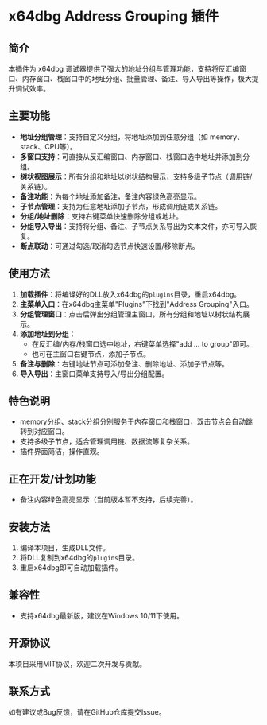 # x64dbg Address Grouping 插件

## 简介

本插件为 x64dbg 调试器提供了强大的地址分组与管理功能，支持将反汇编窗口、内存窗口、栈窗口中的地址分组、批量管理、备注、导入导出等操作，极大提升调试效率。

## 主要功能

- **地址分组管理**：支持自定义分组，将地址添加到任意分组（如 memory、stack、CPU等）。
- **多窗口支持**：可直接从反汇编窗口、内存窗口、栈窗口选中地址并添加到分组。
- **树状视图展示**：所有分组和地址以树状结构展示，支持多级子节点（调用链/关系链）。
- **备注功能**：为每个地址添加备注，备注内容绿色高亮显示。
- **子节点管理**：支持为任意地址添加子节点，形成调用链或关系链。
- **分组/地址删除**：支持右键菜单快速删除分组或地址。
- **分组导入导出**：支持将分组、备注、子节点关系导出为文本文件，亦可导入恢复。
- **断点联动**：可通过勾选/取消勾选节点快速设置/移除断点。

## 使用方法

1. **加载插件**：将编译好的DLL放入x64dbg的`plugins`目录，重启x64dbg。
2. **主菜单入口**：在x64dbg主菜单"Plugins"下找到"Address Grouping"入口。
3. **分组管理窗口**：点击后弹出分组管理主窗口，所有分组和地址以树状结构展示。
4. **添加地址到分组**：
   - 在反汇编/内存/栈窗口选中地址，右键菜单选择"add ... to group"即可。
   - 也可在主窗口右键节点，添加子节点。
5. **备注与删除**：右键地址节点可添加备注、删除地址、添加子节点等。
6. **导入导出**：主窗口菜单支持导入/导出分组配置。

## 特色说明
- memory分组、stack分组分别服务于内存窗口和栈窗口，双击节点会自动跳转到对应窗口。
- 支持多级子节点，适合管理调用链、数据流等复杂关系。
- 插件界面简洁，操作直观。

## 正在开发/计划功能
- 备注内容绿色高亮显示（当前版本暂不支持，后续完善）。

## 安装方法
1. 编译本项目，生成DLL文件。
2. 将DLL复制到x64dbg的`plugins`目录。
3. 重启x64dbg即可自动加载插件。

## 兼容性
- 支持x64dbg最新版，建议在Windows 10/11下使用。

## 开源协议
本项目采用MIT协议，欢迎二次开发与贡献。

## 联系方式
如有建议或Bug反馈，请在GitHub仓库提交Issue。 